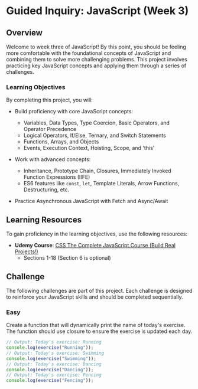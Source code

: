 # Guided Inquiry: JavaScript (Week 3)

## Overview

Welcome to week three of JavaScript! By this point, you should be feeling more comfortable with the foundational concepts of JavaScript and combining them to solve more challenging problems. This project involves practicing key JavaScript concepts and applying them through a series of challenges.

### Learning Objectives

By completing this project, you will:

- Build proficiency with core JavaScript concepts:
  - Variables, Data Types, Type Coercion, Basic Operators, and Operator Precedence
  - Logical Operators, If/Else, Ternary, and Switch Statements
  - Functions, Arrays, and Objects
  - Events, Execution Context, Hoisting, Scope, and 'this'
  
- Work with advanced concepts:
  - Inheritance, Prototype Chain, Closures, Immediately Invoked Function Expressions (IIFE)
  - ES6 features like `const`, `let`, Template Literals, Arrow Functions, Destructuring, etc.

- Practice Asynchronous JavaScript with Fetch and Async/Await

## Learning Resources

To gain proficiency in the learning objectives, use the following resources:

- **Udemy Course**: [CSS The Complete JavaScript Course (Build Real Projects!)](https://redventures.udemy.com/course/the-complete-javascript-course)
  - Sections 1-18 (Section 6 is optional)

## Challenge

The following challenges are part of this project. Each challenge is designed to reinforce your JavaScript skills and should be completed sequentially.

### Easy

Create a function that will dynamically print the name of today's exercise. The function should use closure to ensure the exercise is updated each day.

```javascript
// Output: Today's exercise: Running
console.log(exercise("Running"));
// Output: Today's exercise: Swimming
console.log(exercise("Swimming"));
// Output: Today's exercise: Dancing
console.log(exercise("Dancing"));
// Output: Today's exercise: Fencing
console.log(exercise("Fencing"));
